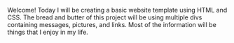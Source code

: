 Welcome! Today I will be creating a basic website template using HTML and CSS. The bread and butter of this project will be using multiple divs containing messages, pictures, and links. Most of the information will be things that I enjoy in my life. 